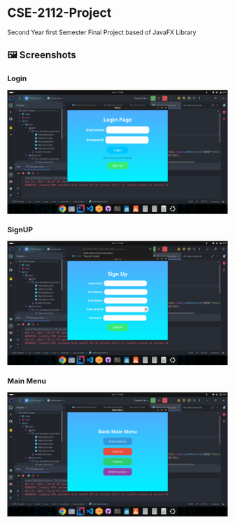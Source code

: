 # CSE-2112-Project
Second Year first Semester Final Project based of JavaFX Library

## 🖼️ Screenshots

### Login
![Login](images/login.png)

### SignUP
![Sign-Up](images/signup.png)

### Main Menu
![Main Menu](images/menu.png)
